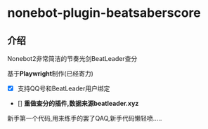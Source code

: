 # nonebot-plugin-beatsaberscore
## 介绍
Nonebot2非常简洁的节奏光剑BeatLeader查分

基于**Playwright**制作(已经寄力)

- [x] 支持QQ号和BeatLeader用户绑定

- [] **重做查分的插件,数据来源beatleader.xyz**

新手第一个代码,用来练手的罢了QAQ,新手代码懒轻喷.....
